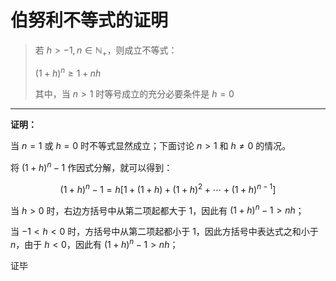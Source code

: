 # 伯努利不等式的证明

[annotation]: <id> (ded037c3-55ce-4e28-910b-163f5201baa6)
[annotation]: <status> (public)
[annotation]: <create_time> (2020-12-20 21:49:05)
[annotation]: <category> (数学理论)
[annotation]: <tags> (不等式)
[annotation]: <comments> (false)
[annotation]: <url> (http://blog.ccyg.studio/article/ded037c3-55ce-4e28-910b-163f5201baa6)

> 若 $h > -1, n\in \mathbb{N_+}$，则成立不等式：
> 
>  $(1 + h)^n \geqslant 1 + nh$
> 
> 其中，当 $n > 1$ 时等号成立的充分必要条件是 $h = 0$

---

**证明：**

当 $n = 1$ 或 $h=0$ 时不等式显然成立；下面讨论 $n > 1$ 和 $h \neq 0$ 的情况。

将 $(1 + h)^n - 1$ 作因式分解，就可以得到：

$$
(1 + h)^n - 1 = h[1 + (1 + h) + (1 + h)^2 + \cdots + (1 + h)^{n - 1}]
$$

当 $h > 0$ 时，右边方括号中从第二项起都大于 $1$，因此有 $(1 + h)^n - 1> nh$；

当 $-1 < h < 0$ 时，方括号中从第二项起都小于 $1$，因此方括号中表达式之和小于 $n$，由于 $h < 0$，因此有 $(1 + h)^n - 1> nh$；

证毕
